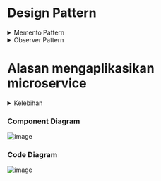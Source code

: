 # Design Pattern

<details>
  <summary>Memento Pattern</summary>
  Untuk fitur riwayat belanja, saya menggunakan Memento Pattern karena pola ini cocok untuk menyimpan dan mengelola riwayat objek, memungkinkan penyimpanan snapshot dari objek untuk melacak perubahan. Dalam konteks ini, saya akan menyimpan riwayat belanja pengguna.
</details>

<details>
  <summary>Observer Pattern</summary>
  Untuk fitur 'Cart' atau keranjang belanja, saya menggunakan Observer Pattern. Pattern ini cocok untuk fitur keranjang belanja karena memungkinkan saya untuk memperbarui dan memantau perubahan pada keranjang belanja secara real-time. Misalnya, saat produk ditambahkan atau dihapus dari keranjang, total harga dapat diperbarui secara otomatis.
</details>

# Alasan mengaplikasikan microservice

<details>
  <summary>Kelebihan</summary>
  1. Pembagian tugas yang jelas. Kami berlima adalah mahasiswa yang masing-masing ingin mendapat nilai maksimal, dengan pembagian tugas yang jelas, kita akan lebih menilai dan dinilai berdasarkan performa kita di kelompok.
  2. Pengembangan yang cepat. Setelah saya research dan merasakan sendiri pengaplikasian metode ini, jelas sekali bahwa kita bisa update suatu fitur secara independen. Jadi, jika nanti kita akan perbaharui suatu fitur, kita tidak perlu untuk mengupdate semuanya. Hal itu juga membuat pemeliharaan lebih mudah.
  3. Fleksibel. Dengan menggunakan arsitektur microservices, aplikasi dapat dibangun sebagai serangkaian layanan kecil yang independen satu sama lain. Ini memungkinkan pengembang untuk mengembangkan, menyebarkan, dan memperbarui setiap layanan secara terpisah tanpa mempengaruhi bagian lain dari aplikasi.
  4. Skalabilitas. Arsitektur microservices memungkinkan skalabilitas horizontal, yang berarti Anda dapat meningkatkan kapasitas aplikasi dengan menambah atau mengurangi instance layanan secara independen.
</details>

### Component Diagram
![image](https://github.com/BookKuStore/BE-ChartAndHistory/assets/124953758/11557534-a3f9-433f-8187-bf666d91a969)

### Code Diagram
![image](https://github.com/BookKuStore/BE-ChartAndHistory/assets/124953758/2575540f-3469-4ef5-a2b4-304b0c3b8108)
